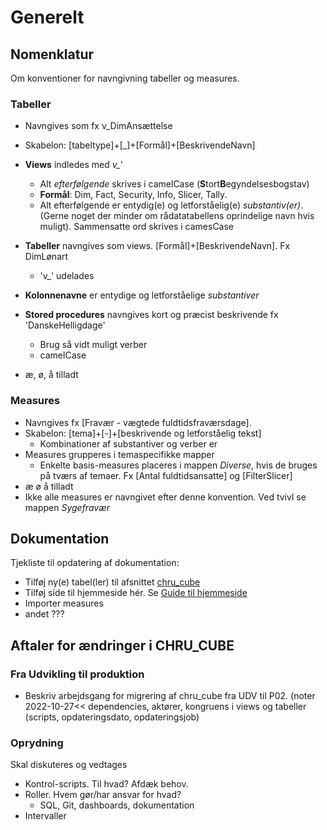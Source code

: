 # Generelt

##	Nomenklatur
Om konventioner for navngivning tabeller og measures. 


### Tabeller
- Navngives som fx v_DimAnsættelse
- Skabelon: [tabeltype]+[\_]+[Formål]+[BeskrivendeNavn]
- **Views** indledes med _v\__' 
  - Alt *efterfølgende* skrives i camelCase (**S**tort**B**egyndelsesbogstav)
  - **Formål**: Dim, Fact, Security, Info, Slicer, Tally.
  - Alt efterfølgende er entydig(e) og letforståelig(e) *substantiv(er)*. (Gerne noget der minder om rådatatabellens oprindelige navn hvis muligt). Sammensatte ord skrives i camesCase

- **Tabeller** navngives som views. [Formål]+[BeskrivendeNavn]. Fx DimLønart
  - 'v_' udelades
- **Kolonnenavne** er entydige og letforståelige *substantiver*

- **Stored procedures** navngives kort og præcist beskrivende fx 'DanskeHelligdage'
  - Brug så vidt muligt verber
  - camelCase

- æ, ø, å tilladt

### Measures
- Navngives fx [Fravær - vægtede fuldtidsfraværsdage]. 
- Skabelon: [tema]+[-]+[beskrivende og letforståelig tekst]
  - Kombinationer af substantiver og verber er
- Measures grupperes i temaspecifikke mapper
  - Enkelte basis-measures placeres i mappen _Diverse_, hvis de bruges på tværs af temaer. Fx [Antal fuldtidsansatte] og [FilterSlicer]
- æ ø å tilladt
- Ikke alle measures er navngivet efter denne konvention. Ved tvivl se mappen _Sygefravær_



## Dokumentation
Tjekliste til opdatering af dokumentation:
- Tilføj ny(e) tabel(ler) til afsnittet <a href="https://dataogdigitalisering.github.io/dokumentation/chru_cube" target="_blank">chru_cube</a>
- Tilføj side til hjemmeside hér. Se <a href="https://dataogdigitalisering.github.io/dokumentation/GuideTilHjemmeside" target="_blank">Guide til hjemmeside</a>
- Importer measures
- andet ???


##	Aftaler for ændringer i CHRU_CUBE

###	Fra Udvikling til produktion
- Beskriv arbejdsgang for migrering af chru_cube fra UDV til P02. 
(noter 2022-10-27<< dependencies, aktører, kongruens i views og tabeller (scripts, opdateringsdato, opdateringsjob)

###	Oprydning
Skal diskuteres og vedtages
- Kontrol-scripts. Til hvad? Afdæk behov.
- Roller. Hvem gør/har ansvar for hvad?
  - SQL, Git, dashboards, dokumentation
- Intervaller

<!--
##	Om CHRU_
OM KUBER. FORDELE VED AT ARBEJDE MED KUBER<<
Kuben består hovedsageligt af bearbejdet data fra SD. For at blive bekendt med kuben gennemgås her HR Ledelses-dashboardet’s afsnit ét for ét. Du anbefales selv at genskabe modellen i Power BI. 
Du vil i det følgende blive præsenteret for overvejelser ifm. databearbejdning, ETL og measures. 
•	Tabeller, views, measures mm. 
-->
